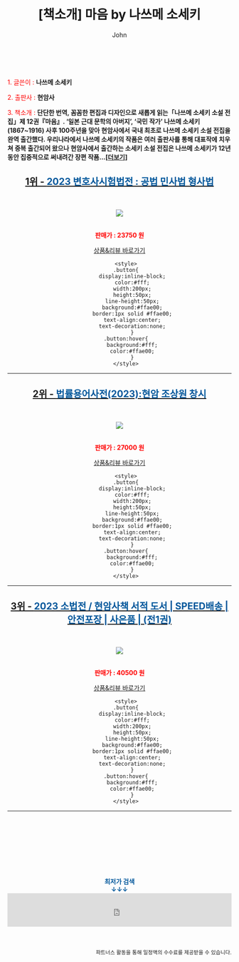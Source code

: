 ﻿---
layout: post
title:  "[책소개] 마음 by 나쓰메 소세키"
author: John
categories: [ 도서 ]
tags: [ 마음만은 피아니스트, 마음의소리, 마음, 마음사랑, 마음샌드, 마음짓기, 마음이, 마음챙김, 마음의 소리 웹툰 다시보기, 마음을 불태워라 ]
image: https://search1.kakaocdn.net/thumb/R120x174.q85/?fname=http%3A%2F%2Ft1.daumcdn.net%2Flbook%2Fimage%2F501503%3Ftimestamp%3D20230210142025 
description: "[책소개] 마음 by 나쓰메 소세키"
toc: true
toc_sticky: true
---

<br>
<p>
<font color='#ff0000'>1. 글쓴이 : </font><b>나쓰메 소세키</b>
<p>
<font color='#ff0000'>2. 출판사 : </font><b>현암사</b>
<p>
<font color='#ff0000'>3. 책소개 : </font><b>단단한 번역, 꼼꼼한 편집과 디자인으로 새롭게 읽는「나쓰메 소세키 소설 전집」제 12권『마음』. ‘일본 근대 문학의 아버지’, ‘국민 작가’ 나쓰메 소세키(1867~1916) 사후 100주년을 맞아 현암사에서 국내 최초로 나쓰메 소세키 소설 전집을 완역 출간했다. 우리나라에서 나쓰메 소세키의 작품은 여러 출판사를 통해 대표작에 치우쳐 중복 출간되어 왔으나 현암사에서 출간하는 소세키 소설 전집은 나쓰메 소세키가 12년 동안 집중적으로 써내려간 장편 작품...<a href="https://link.coupang.com/re/AFFSDP?lptag=AF7307611&pageKey=7143559013&itemId=17944074754&vendorItemId=85101927495&traceid=V0-153-f6c9da9c55131fd2&requestid=20230308063016446313198" target="_blank">[더보기]</a></b>
<p>
    
<center><h2><a href="https://link.coupang.com/re/AFFSDP?lptag=AF7307611&pageKey=7143559013&itemId=17944074754&vendorItemId=85101927495&traceid=V0-153-f6c9da9c55131fd2&requestid=20230308063016446313198" target="_blank"><b>1위 - <font color='#01579B'>2023 변호사시험법전 : 공법 민사법 형사법</font></b></a></h2><br>

<a href="https://link.coupang.com/re/AFFSDP?lptag=AF7307611&pageKey=7143559013&itemId=17944074754&vendorItemId=85101927495&traceid=V0-153-f6c9da9c55131fd2&requestid=20230308063016446313198" target="_blank"><img src="https://static.coupangcdn.com/image/vendor_inventory/3aa3/36c9cba878774e1de3e2b566b57e67f096bfbf54a57ab5598132f60f8951.png"></a><br><br>

<b><font color='#ff0000'>판매가 : 23750 원</font></b><br>

<a href="https://link.coupang.com/re/AFFSDP?lptag=AF7307611&pageKey=7143559013&itemId=17944074754&vendorItemId=85101927495&traceid=V0-153-f6c9da9c55131fd2&requestid=20230308063016446313198" target="_blank" class="button">상품&리뷰 바로가기</a><p>

        <style>
        .button{
            display:inline-block;
            color:#fff;
            width:200px;
            height:50px;
            line-height:50px;
            background:#ffae00;
            border:1px solid #ffae00;
            text-align:center;
            text-decoration:none;
            }
        .button:hover{
            background:#fff;
            color:#ffae00;
            }
        </style>

<hr>

<center><h2><a href="https://link.coupang.com/re/AFFSDP?lptag=AF7307611&pageKey=7091195663&itemId=17671455117&vendorItemId=84836826678&traceid=V0-153-61ffa41b83db8d27&requestid=20230308063016446313198" target="_blank"><b>2위 - <font color='#01579B'>법률용어사전(2023):현암 조상원 창시</font></b></a></h2><br>

<a href="https://link.coupang.com/re/AFFSDP?lptag=AF7307611&pageKey=7091195663&itemId=17671455117&vendorItemId=84836826678&traceid=V0-153-61ffa41b83db8d27&requestid=20230308063016446313198" target="_blank"><img src="https://static.coupangcdn.com/image/retail-product-api/A00077021/140927476/155177403/main/9788932322698_L.jpg"></a><br><br>

<b><font color='#ff0000'>판매가 : 27000 원</font></b><br>

<a href="https://link.coupang.com/re/AFFSDP?lptag=AF7307611&pageKey=7091195663&itemId=17671455117&vendorItemId=84836826678&traceid=V0-153-61ffa41b83db8d27&requestid=20230308063016446313198" target="_blank" class="button">상품&리뷰 바로가기</a><p>

        <style>
        .button{
            display:inline-block;
            color:#fff;
            width:200px;
            height:50px;
            line-height:50px;
            background:#ffae00;
            border:1px solid #ffae00;
            text-align:center;
            text-decoration:none;
            }
        .button:hover{
            background:#fff;
            color:#ffae00;
            }
        </style>

<hr>

<center><h2><a href="https://link.coupang.com/re/AFFSDP?lptag=AF7307611&pageKey=7144580258&itemId=17948296818&vendorItemId=85106026720&traceid=V0-153-598a39f325656fa3&requestid=20230308063016446313198" target="_blank"><b>3위 - <font color='#01579B'>2023 소법전 / 현암사책 서적 도서 | SPEED배송 | 안전포장 | 사은품 | (전1권)</font></b></a></h2><br>

<a href="https://link.coupang.com/re/AFFSDP?lptag=AF7307611&pageKey=7144580258&itemId=17948296818&vendorItemId=85106026720&traceid=V0-153-598a39f325656fa3&requestid=20230308063016446313198" target="_blank"><img src="https://static.coupangcdn.com/image/vendor_inventory/cf17/d251014e957d75ddb9c394bb397769ca3c7791c6e4f84afa02fc64760ab0.jpg"></a><br><br>

<b><font color='#ff0000'>판매가 : 40500 원</font></b><br>

<a href="https://link.coupang.com/re/AFFSDP?lptag=AF7307611&pageKey=7144580258&itemId=17948296818&vendorItemId=85106026720&traceid=V0-153-598a39f325656fa3&requestid=20230308063016446313198" target="_blank" class="button">상품&리뷰 바로가기</a><p>

        <style>
        .button{
            display:inline-block;
            color:#fff;
            width:200px;
            height:50px;
            line-height:50px;
            background:#ffae00;
            border:1px solid #ffae00;
            text-align:center;
            text-decoration:none;
            }
        .button:hover{
            background:#fff;
            color:#ffae00;
            }
        </style>

<hr>

<br><br><br><br><br><br><br>
<center><b><font color='#01579B' size='medium'>최저가 검색<br>
↓↓↓</font></b></center>
<center><iframe src="https://coupa.ng/b1Tbjx" width="100%" height="75" frameborder="0" scrolling="no" referrerpolicy="unsafe-url"></iframe></center>
<br><br>
<p>
<small>
    <div align="right">파트너스 활동을 통해 일정액의 수수료를 제공받을 수 있습니다.</div>
</small>
</p>
